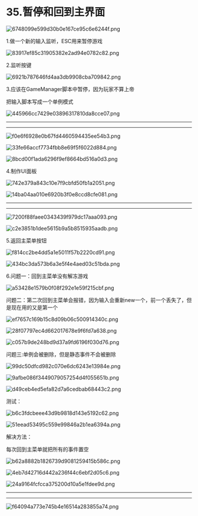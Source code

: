# 35.暂停和回到主界面

![6748099e599d30b0e167ce95c6e6244f.png](image/6748099e599d30b0e167ce95c6e6244f.png)

1.做一个新的输入监听，ESC用来暂停游戏

![83917ef85c31905382e2ad94e0782c82.png](image/83917ef85c31905382e2ad94e0782c82.png)

2.监听按键

![6921b787646fd4aa3db9908cba709842.png](image/6921b787646fd4aa3db9908cba709842.png)

3.应该在GameManager脚本中暂停，因为玩家不算上帝

把输入脚本写成一个单例模式

![445966cc7429e03896317810da8cce07.png](image/445966cc7429e03896317810da8cce07.png)

---

---

![f0e6f6928e0b67fd4460594435ee54b3.png](image/f0e6f6928e0b67fd4460594435ee54b3.png)

![33fe66accf7734fbb8e69f5f6022d884.png](image/33fe66accf7734fbb8e69f5f6022d884.png)

![8bcd00f1ada6296f9ef8664bd516a0d3.png](image/8bcd00f1ada6296f9ef8664bd516a0d3.png)

4.制作UI面板

![742e379a843c10e7f9cbfd50fb1a2051.png](image/742e379a843c10e7f9cbfd50fb1a2051.png)

![14ba04aa010e6920b3f0e8ccd8cfe081.png](image/14ba04aa010e6920b3f0e8ccd8cfe081.png)

---

---

![7200f88faee0343439f979dc17aaa093.png](image/7200f88faee0343439f979dc17aaa093.png)

![c2e3851b1dee5615b9a5b8515935aadb.png](image/c2e3851b1dee5615b9a5b8515935aadb.png)

5.返回主菜单按钮

![f814cc2be4dd5a1e5011f57b2220cd91.png](image/f814cc2be4dd5a1e5011f57b2220cd91.png)

![434bc3da573b6a3e5f4e4aed03c51bda.png](image/434bc3da573b6a3e5f4e4aed03c51bda.png)

6.问题一：回到主菜单没有解冻游戏

![a53428e1579b0f08f292e1e59f215cbf.png](image/a53428e1579b0f08f292e1e59f215cbf.png)

问题二：第二次回到主菜单会报错，因为输入会重新new一个，前一个丢失了，但是现在用的又是第一个

![ef7657c169b15c8d09b06c500914340c.png](image/ef7657c169b15c8d09b06c500914340c.png)

![28f07797ec4d662017678e9f6fd7a638.png](image/28f07797ec4d662017678e9f6fd7a638.png)

![c057b9de248bd9d37a9fd6196f030d76.png](image/c057b9de248bd9d37a9fd6196f030d76.png)

问题三:单例会被删除，但是静态事件不会被删除

![99dc50dfcd982c070e6dc6243e13984e.png](image/99dc50dfcd982c070e6dc6243e13984e.png)

![9afbe086f3449079057254d4f055651b.png](image/9afbe086f3449079057254d4f055651b.png)

![d49ceb4ed5efa82d7a6cedbab68443c2.png](image/d49ceb4ed5efa82d7a6cedbab68443c2.png)

测试：

![b6c3fdcbeee43d9b9818d143e5192c62.png](image/b6c3fdcbeee43d9b9818d143e5192c62.png)

![51eead53495c559e99846a2b1ea6394a.png](image/51eead53495c559e99846a2b1ea6394a.png)

解决方法：

每次回到主菜单就把所有的事件置空

![b62a8882b1826739d9081259415b586c.png](image/b62a8882b1826739d9081259415b586c.png)

![4eb7d42716d442a236f44c6ebf2d05c6.png](image/4eb7d42716d442a236f44c6ebf2d05c6.png)

![24a9164fcfcca375200d10a5e1fdee9d.png](image/24a9164fcfcca375200d10a5e1fdee9d.png)

---

---

![f64094a773e745b4e16514a283855a74.png](image/f64094a773e745b4e16514a283855a74.png)
